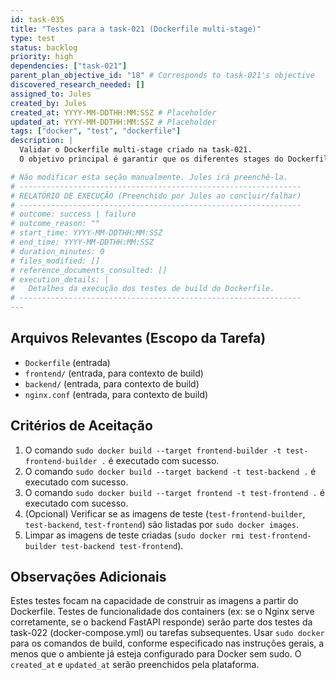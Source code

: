 ```yaml
---
id: task-035
title: "Testes para a task-021 (Dockerfile multi-stage)"
type: test
status: backlog
priority: high
dependencies: ["task-021"]
parent_plan_objective_id: "18" # Corresponds to task-021's objective
discovered_research_needed: []
assigned_to: Jules
created_by: Jules
created_at: YYYY-MM-DDTHH:MM:SSZ # Placeholder
updated_at: YYYY-MM-DDTHH:MM:SSZ # Placeholder
tags: ["docker", "test", "dockerfile"]
description: |
  Validar o Dockerfile multi-stage criado na task-021.
  O objetivo principal é garantir que os diferentes stages do Dockerfile podem ser construídos com sucesso.

# Não modificar esta seção manualmente. Jules irá preenchê-la.
# ---------------------------------------------------------------
# RELATÓRIO DE EXECUÇÃO (Preenchido por Jules ao concluir/falhar)
# ---------------------------------------------------------------
# outcome: success | failure
# outcome_reason: ""
# start_time: YYYY-MM-DDTHH:MM:SSZ
# end_time: YYYY-MM-DDTHH:MM:SSZ
# duration_minutes: 0
# files_modified: []
# reference_documents_consulted: []
# execution_details: |
#   Detalhes da execução dos testes de build do Dockerfile.
# ---------------------------------------------------------------
---
```


## Arquivos Relevantes (Escopo da Tarefa)
* `Dockerfile` (entrada)
* `frontend/` (entrada, para contexto de build)
* `backend/` (entrada, para contexto de build)
* `nginx.conf` (entrada, para contexto de build)

## Critérios de Aceitação
1. O comando `sudo docker build --target frontend-builder -t test-frontend-builder .` é executado com sucesso.
2. O comando `sudo docker build --target backend -t test-backend .` é executado com sucesso.
3. O comando `sudo docker build --target frontend -t test-frontend .` é executado com sucesso.
4. (Opcional) Verificar se as imagens de teste (`test-frontend-builder`, `test-backend`, `test-frontend`) são listadas por `sudo docker images`.
5. Limpar as imagens de teste criadas (`sudo docker rmi test-frontend-builder test-backend test-frontend`).

## Observações Adicionais
Estes testes focam na capacidade de construir as imagens a partir do Dockerfile. Testes de funcionalidade dos containers (ex: se o Nginx serve corretamente, se o backend FastAPI responde) serão parte dos testes da task-022 (docker-compose.yml) ou tarefas subsequentes.
Usar `sudo docker` para os comandos de build, conforme especificado nas instruções gerais, a menos que o ambiente já esteja configurado para Docker sem sudo.
O `created_at` e `updated_at` serão preenchidos pela plataforma.
